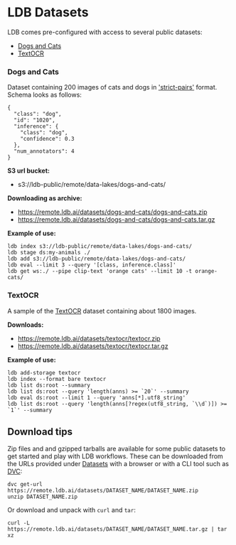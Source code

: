 # LDB Datasets

LDB comes pre-configured with access to several public datasets:

* [Dogs and Cats](#dogs-and-cats)
* [TextOCR](#textocr)

### Dogs and Cats

Dataset containing 200 images of cats and dogs in ['strict-pairs'](Command-summary.md#index) format.
Schema looks as follows:

```
{
  "class": "dog",
  "id": "1020",
  "inference": {
    "class": "dog",
    "confidence": 0.3
  },
  "num_annotators": 4
}
```
**S3 url bucket:**
* s3://ldb-public/remote/data-lakes/dogs-and-cats/

**Downloading as archive:**
* https://remote.ldb.ai/datasets/dogs-and-cats/dogs-and-cats.zip
* https://remote.ldb.ai/datasets/dogs-and-cats/dogs-and-cats.tar.gz

**Example of use:**
```
ldb index s3://ldb-public/remote/data-lakes/dogs-and-cats/
ldb stage ds:my-animals ./
ldb add s3://ldb-public/remote/data-lakes/dogs-and-cats/
ldb eval --limit 3 --query '[class, inference.class]'
ldb get ws:./ --pipe clip-text 'orange cats' --limit 10 -t orange-cats/
```

### 


### TextOCR

A sample of the [TextOCR](https://textvqa.org/textocr/) dataset containing about 1800 images.

**Downloads:**
* https://remote.ldb.ai/datasets/textocr/textocr.zip
* https://remote.ldb.ai/datasets/textocr/textocr.tar.gz

**Example of use:**
```
ldb add-storage textocr
ldb index --format bare textocr
ldb list ds:root --summary
ldb list ds:root --query 'length(anns) >= `20`' --summary
ldb eval ds:root --limit 1 --query 'anns[*].utf8_string'
ldb list ds:root --query 'length(anns[?regex(utf8_string, `\\d`)]) >= `1`' --summary
```

## Download tips

Zip files and and gzipped tarballs are available for some public datasets to get started and play with LDB workflows. These can be downloaded from the URLs provided under [Datasets](#datasets) with a browser or with a CLI tool such as [DVC](https://dvc.org/doc/install):
```
dvc get-url https://remote.ldb.ai/datasets/DATASET_NAME/DATASET_NAME.zip
unzip DATASET_NAME.zip
```

Or download and unpack with `curl` and `tar`:
```
curl -L https://remote.ldb.ai/datasets/DATASET_NAME/DATASET_NAME.tar.gz | tar xz
```
